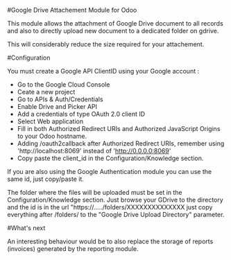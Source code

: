 #Google Drive Attachement Module for Odoo

This module allows the attachment of Google Drive document to all records and
also to directly upload new document to a dedicated folder on gdrive.

This will considerably reduce the size required for your attachement.

#Configuration

You must create a Google API ClientID using your Google account :
- Go to the Google Cloud Console
- Ceate a new project
- Go to APIs & Auth/Credentials
- Enable Drive and Picker API
- Add a credentials of type OAuth 2.0 client ID
- Select Web application 
- Fill in both Authorized Redirect URIs and Authorized JavaScript Origins to your Odoo hostname. 
- Adding /oauth2callback after Authorized Redirect URIs, remember using 'http://localhost:8069' instead of 'http://0.0.0.0:8069'
- Copy paste the client_id in the Configuration/Knowledge section. 

If you are also using the Google Authentication module you can use the same id, just 
copy/paste it.

The folder where the files will be uploaded must be set in the 
Configuration/Knowledge section. Just browse your GDrive to the directory and
the id is in the url "https://...../folders/XXXXXXXXXXXXXX just copy everything
after /folders/ to the "Google Drive Upload Directory" parameter.

#What's next

An interesting behaviour would be to also replace the storage of reports
(invoices) generated by the reporting module.
